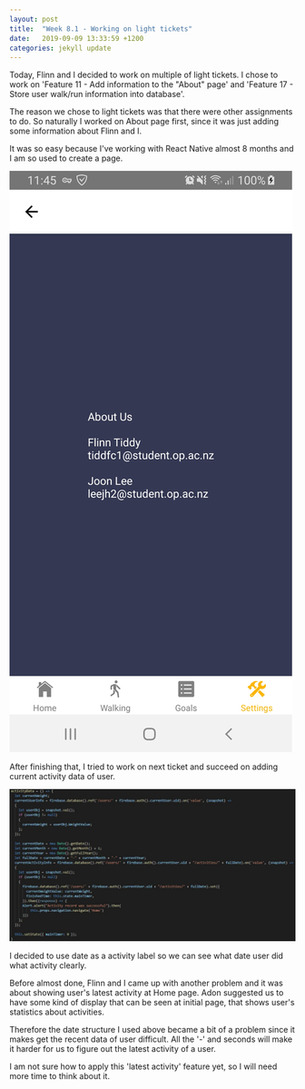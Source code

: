 ```yaml
---
layout: post
title:  "Week 8.1 - Working on light tickets"
date:   2019-09-09 13:33:59 +1200
categories: jekyll update
---
```


Today, Flinn and I decided to work on multiple of light tickets. I chose to work on 'Feature 11 - Add information to the "About" page' and 'Feature 17 - Store user walk/run information into database'.

The reason we chose to light tickets was that there were other assignments to do.
So naturally I worked on About page first, since it was just adding some information about Flinn and I.

It was so easy because I've working with React Native almost 8 months and I am so used to create a page.

![About Us page](/assets/img/Week_8_1_1.jpg)

After finishing that, I tried to work on next ticket and succeed on adding current activity data of user.

![activityData](/assets/img/Week_8_1_2.JPG)

I decided to use date as a activity label so we can see what date user did what activity clearly.

Before almost done, Flinn and I came up with another problem and it was about showing user's latest activity at Home page.
Adon suggested us to have some kind of display that can be seen at initial page, that shows user's statistics about activities.

Therefore the date structure I used above became a bit of a problem since it makes get the recent data of user difficult.
All the '-' and seconds will make it harder for us to figure out the latest activity of a user.

I am not sure how to apply this 'latest activity' feature yet, so I will need more time to think about it.
